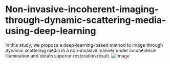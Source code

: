 # Non-invasive-incoherent-imaging-through-dynamic-scattering-media-using-deep-learning
In this study, we propose a deep-learning-based method to image through dynamic scattering media in a non-invasive manner under incoherence illumination and obtain superior restoration result.
![image](https://github.com/LittleMount/DescatterNet-for-real-world-objects/assets/38102067/c1e570b9-9b20-403e-81be-a2ad30710322)

